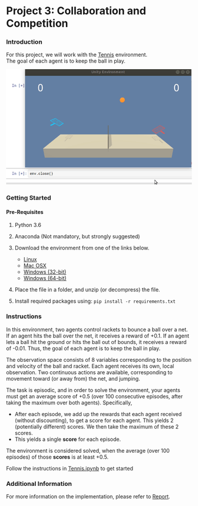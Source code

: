 # Project 3: Collaboration and Competition

### Introduction

For this project, we will work with the [Tennis](https://github.com/Unity-Technologies/ml-agents/blob/master/docs/Learning-Environment-Examples.md#tennis) environment.\
The goal of each agent is to keep the ball in play.

![Agent](images/tennis_in_action.gif)

### Getting Started

#### Pre-Requisites
1. Python 3.6
2. Anaconda (Not mandatory, but strongly suggested)

1. Download the environment from one of the links below.
    - [Linux](https://s3-us-west-1.amazonaws.com/udacity-drlnd/P3/Tennis/Tennis_Linux.zip)
    - [Mac OSX](https://s3-us-west-1.amazonaws.com/udacity-drlnd/P3/Tennis/Tennis.app.zip)
    - [Windows (32-bit)](https://s3-us-west-1.amazonaws.com/udacity-drlnd/P3/Tennis/Tennis_Windows_x86.zip)
    - [Windows (64-bit)](https://s3-us-west-1.amazonaws.com/udacity-drlnd/P3/Tennis/Tennis_Windows_x86_64.zip)

2. Place the file in a folder, and unzip (or decompress) the file.

3. Install required packages using: `pip install -r requirements.txt`

### Instructions
In this environment, two agents control rackets to bounce a ball over a net. If an agent hits the ball over the net, it receives a reward of +0.1.  If an agent lets a ball hit the ground or hits the ball out of bounds, it receives a reward of -0.01.  Thus, the goal of each agent is to keep the ball in play.

The observation space consists of 8 variables corresponding to the position and velocity of the ball and racket. Each agent receives its own, local observation.  Two continuous actions are available, corresponding to movement toward (or away from) the net, and jumping. 

The task is episodic, and in order to solve the environment, your agents must get an average score of +0.5 (over 100 consecutive episodes, after taking the maximum over both agents). Specifically,

- After each episode, we add up the rewards that each agent received (without discounting), to get a score for each agent. This yields 2 (potentially different) scores. We then take the maximum of these 2 scores.
- This yields a single **score** for each episode.

The environment is considered solved, when the average (over 100 episodes) of those **scores** is at least +0.5.

Follow the instructions in [Tennis.ipynb](Tennis.ipynb) to get started

### Additional Information
For more information on the implementation, please refer to [Report](Report.md).